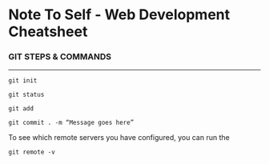 # Note To Self - Web Development Cheatsheet

### GIT STEPS & COMMANDS
***

```
git init
```

```
git status
```
```
git add
```
```
git commit . -m “Message goes here”
```
To see which remote servers you have configured, you can run the
```
git remote -v
```



